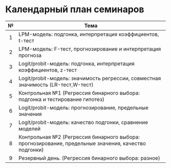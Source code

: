 # Календарный план семинаров

|№|Тема|
|:-:|-|
|1|LPM-модель: подгонка, интерпретация коэффициентов, t-тест|
|2|LPM-модель: F-тест, прогнозирование и интерпретация прогноза|
|3|Logit/probit-модель: подгонка, интерпретация коэффициентов, z-тест|
|4|Logit/probit-модель: значимость регрессии, совместная значимость (LR-тест,W-тест)|
|5|Контрольная №1 (Регрессия бинарного выбора: подгонка и тестирование гипотез)|
|6|Logit/probit-модель: прогнозирование,  предельные значения|
|7|Logit/probit-модель: качество подгонки, сравнение моделей|
|8|Контрольная №2 (Регрессия бинарного выбора: прогнозирование, предельные значения, качество подгонки)|
|9|Резервный день. (Регрессия бинарного выбора: разное)|